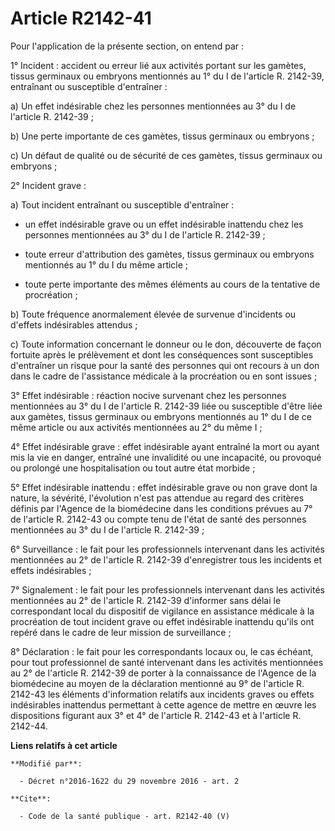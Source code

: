 # Article R2142-41

Pour l'application de la présente section, on entend par : 

1° Incident : accident ou erreur lié aux activités portant sur les  gamètes, tissus germinaux ou embryons mentionnés au 1° du
I de l'article  R. 2142-39, entraînant ou susceptible d'entraîner : 

a) Un effet indésirable chez les personnes mentionnées au 3° du I de l'article R. 2142-39 ; 

b) Une perte importante de ces gamètes, tissus germinaux ou embryons ; 

c) Un défaut de qualité ou de sécurité de ces gamètes, tissus germinaux ou embryons ; 

2° Incident grave : 

a) Tout incident entraînant ou susceptible d'entraîner : 

- un  effet indésirable grave ou un effet indésirable inattendu chez les  personnes mentionnées au 3° du I de l'article R.
2142-39 ; 

- toute erreur d'attribution des gamètes, tissus germinaux ou embryons mentionnés au 1° du I du même article ; 

- toute perte importante des mêmes éléments au cours de la tentative de procréation ; 

b) Toute fréquence anormalement élevée de survenue d'incidents ou d'effets indésirables attendus ; 

c) Toute information concernant le donneur ou le don, découverte de  façon fortuite après le prélèvement et dont les
conséquences sont  susceptibles d'entraîner un risque pour la santé des personnes qui ont  recours à un don dans le cadre de
l'assistance médicale à la procréation  ou en sont issues ; 

3° Effet indésirable :  réaction nocive survenant chez les personnes mentionnées au 3° du I de  l'article R. 2142-39 liée ou
susceptible d'être liée aux gamètes, tissus  germinaux ou embryons mentionnés au 1° du I de ce même article ou aux  activités
mentionnées au 2° du même I ; 

4° Effet  indésirable grave : effet indésirable ayant entraîné la mort ou ayant  mis la vie en danger, entraîné une
invalidité ou une incapacité, ou  provoqué ou prolongé une hospitalisation ou tout autre état morbide ; 

5° Effet indésirable inattendu : effet indésirable grave ou non grave  dont la nature, la sévérité, l'évolution n'est pas
attendue au regard  des critères définis par l'Agence de la biomédecine dans les conditions  prévues au 7° de l'article R.
2142-43 ou compte tenu de l'état de santé  des personnes mentionnées au 3° du I de l'article R. 2142-39 ; 

6° Surveillance : le fait pour les professionnels intervenant dans les  activités mentionnées au 2° de l'article R. 2142-39
d'enregistrer tous  les incidents et effets indésirables ; 

7°  Signalement : le fait pour les professionnels intervenant dans les  activités mentionnées au 2° de l'article R. 2142-39
d'informer sans  délai le correspondant local du dispositif de vigilance en assistance  médicale à la procréation de tout
incident grave ou effet indésirable  inattendu qu'ils ont repéré dans le cadre de leur mission de  surveillance ; 

8° Déclaration : le fait pour les  correspondants locaux ou, le cas échéant, pour tout professionnel de  santé intervenant
dans les activités mentionnées au 2° de l'article R.  2142-39 de porter à la connaissance de l'Agence de la biomédecine au
moyen de la déclaration mentionné au 9° de l'article R. 2142-43 les  éléments d'information relatifs aux incidents graves ou
effets  indésirables inattendus permettant à cette agence de mettre en œuvre les  dispositions figurant aux 3° et 4° de
l'article R. 2142-43 et à  l'article R. 2142-44.

**Liens relatifs à cet article**

	**Modifié par**:

	  - Décret n°2016-1622 du 29 novembre 2016 - art. 2

	**Cite**:

	  - Code de la santé publique - art. R2142-40 (V)
